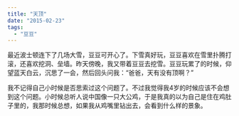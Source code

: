 ```yaml
---
title: "天顶"
date: "2015-02-23"
tags: 
  - "豆豆"
---
```


最近波士顿连下了几场大雪，豆豆可开心了。下雪真好玩，豆豆喜欢在雪里扑腾打滚，还喜欢挖洞、垒墙。昨天傍晚，我又带着豆豆去挖雪。豆豆玩累了的时候，仰望蓝天白云，沉思了一会，然后回头问我：“爸爸，天有没有顶啊？”

我不记得自己小时候是否思索过这个问题了。不过我觉得我4岁的时候应该不会想到这个问题。小时候总听人说中国像一只大公鸡，于是我真的以为自己是住在鸡肚子里的，我那时候总想，如果我从鸡嘴里钻出去，会看到什么样的景象。
